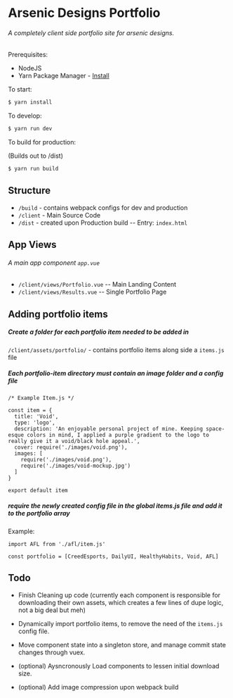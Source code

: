 # Arsenic Designs Portfolio
###### A completely client side portfolio site for arsenic designs.

Prerequisites:

- NodeJS
- Yarn Package Manager - [Install](https://yarnpkg.com/en/docs/install)


To start:

```bash
$ yarn install
```

To develop:

```bash
$ yarn run dev
```

To build for production:

(Builds out to /dist)

```bash
$ yarn run build
```


## Structure

- ```/build``` - contains webpack configs for dev and production
- ```/client``` - Main Source Code
- ```/dist``` - created upon Production build -- Entry:  ```index.html```

## App Views

###### A main app component ```app.vue```

- ```/client/views/Portfolio.vue``` -- Main Landing Content
- ```/client/views/Results.vue``` -- Single Portfolio Page


## Adding portfolio items

##### Create a folder for each portfolio item needed to be added in

```/client/assets/portfolio/``` - contains portfolio items along side a ```items.js``` file

##### Each portfolio-item directory must contain an image folder and a config file

```
/* Example Item.js */

const item = {
  title: 'Void',
  type: 'logo',
  description: 'An enjoyable personal project of mine. Keeping space-esque colors in mind, I applied a purple gradient to the logo to really give it a void/black hole appeal.',
  cover: require('./images/void.png'),
  images: [
    require('./images/void.png'),
    require('./images/void-mockup.jpg')
  ]
}

export default item

```

##### require the newly created config file in the global items.js file and add it to the portfolio array

Example:

```
import AFL from './afl/item.js'

const portfolio = [CreedEsports, DailyUI, HealthyHabits, Void, AFL]
```






## Todo

- Finish Cleaning up code (currently each component is responsible for downloading their own assets, which creates a few lines of dupe logic, not a big deal but meh)

- Dynamically import portfolio items, to remove the need of the ```items.js``` config file.

- Move component state into a singleton store, and manage commit state changes through vuex.

- (optional) Aysncronously Load components to lessen initial download size.

- (optional) Add image compression upon webpack build
